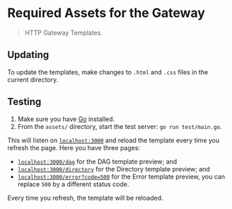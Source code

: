 # Required Assets for the Gateway

> HTTP Gateway Templates.

## Updating

To update the templates, make changes to `.html` and `.css` files in the current directory.

## Testing

1. Make sure you have [Go](https://golang.org/dl/) installed.
2. From the `assets/` directory, start the test server: `go run test/main.go`.

This will listen on [`localhost:3000`](http://localhost:3000/) and reload the template every time you refresh the page. Here you have three pages:

- [`localhost:3000/dag`](http://localhost:3000/dag) for the DAG template preview; and
- [`localhost:3000/directory`](http://localhost:3000/directory) for the Directory template preview; and
- [`localhost:3000/error?code=500`](http://localhost:3000/error?status=500) for the Error template preview, you can replace `500` by a different status code.

Every time you refresh, the template will be reloaded.
